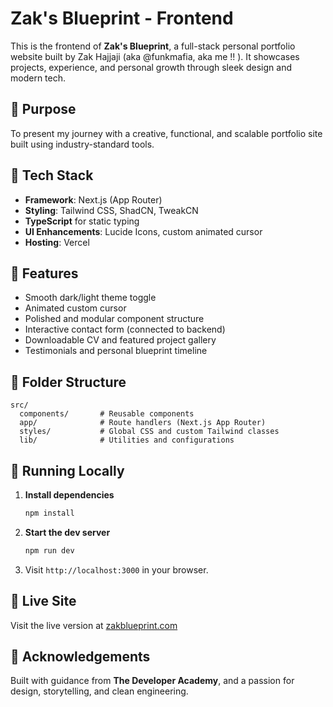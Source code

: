# Zak's Blueprint - Frontend

This is the frontend of **Zak's Blueprint**, a full-stack personal portfolio website built by Zak Hajjaji (aka @funkmafia, aka me !! ). It showcases projects, experience, and personal growth through sleek design and modern tech.

## 🎯 Purpose

To present my journey with a creative, functional, and scalable portfolio site built using industry-standard tools.

## 🔧 Tech Stack

- **Framework**: Next.js (App Router)
- **Styling**: Tailwind CSS, ShadCN, TweakCN
- **TypeScript** for static typing
- **UI Enhancements**: Lucide Icons, custom animated cursor
- **Hosting**: Vercel

## 🌟 Features

- Smooth dark/light theme toggle
- Animated custom cursor
- Polished and modular component structure
- Interactive contact form (connected to backend)
- Downloadable CV and featured project gallery
- Testimonials and personal blueprint timeline

## 📁 Folder Structure

```
src/
  components/       # Reusable components
  app/              # Route handlers (Next.js App Router)
  styles/           # Global CSS and custom Tailwind classes
  lib/              # Utilities and configurations
```

## 🚀 Running Locally

1. **Install dependencies**

   ```bash
   npm install
   ```

2. **Start the dev server**

   ```bash
   npm run dev
   ```

3. Visit `http://localhost:3000` in your browser.

## 🔗 Live Site

Visit the live version at [zakblueprint.com](https://www.zakblueprint.com)

## 🙌 Acknowledgements

Built with guidance from **The Developer Academy**, and a passion for design, storytelling, and clean engineering.
